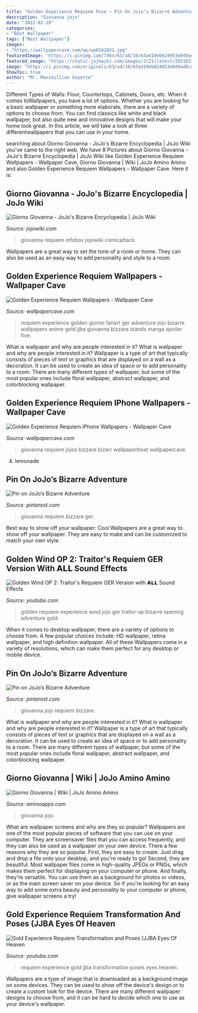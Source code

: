 ```yaml
---
title: "Golden Experience Requiem Pose ~ Pin On Jojo’s Bizarre Adventure"
description: "Giovanna jojo"
date: "2022-02-19"
categories:
- "Best Wallpaper"
tags: ["Best Wallpaper"]
images:
- "https://wallpapercave.com/wp/wp6542031.jpg"
featuredImage: "https://i.pinimg.com/736x/63/a4/10/63a410eb624953e049ad8cdc9961db3f.jpg"
featured_image: "https://static.jojowiki.com/images/2/21/latest/20210313222135/Giorno_Giovanna_Infobox_Manga.png"
image: "https://i.pinimg.com/originals/63/a4/10/63a410eb624953e049ad8cdc9961db3f.jpg"
ShowToc: true
author: "Mr. Maximillian Goyette"
---
```



Different Types of Walls: Floor, Countertops, Cabinets, Doors, etc.
When it comes toWallpapers, you have a lot of options. Whether you are looking for a basic wallpaper or something more elaborate, there are a variety of options to choose from. You can find classics like white and black wallpaper, but also quite new and innovative designs that will make your home look great. In this article, we will take a look at three differentwallpapers that you can use in your home.

	

		
searching about Giorno Giovanna - JoJo&#039;s Bizarre Encyclopedia | JoJo Wiki you've came to the right web. We have 8 Pictures about Giorno Giovanna - JoJo&#039;s Bizarre Encyclopedia | JoJo Wiki like Golden Experience Requiem Wallpapers - Wallpaper Cave, Giorno Giovanna | Wiki | JoJo Amino Amino and also Golden Experience Requiem Wallpapers - Wallpaper Cave. Here it is:
		
    
## Giorno Giovanna - JoJo&#039;s Bizarre Encyclopedia | JoJo Wiki

<img loading=lazy src="https://static.jojowiki.com/images/2/21/latest/20210313222135/Giorno_Giovanna_Infobox_Manga.png" onerror="this.onerror=null;this.src='https://tse4.mm.bing.net/th?id=OIP.uH_Nt1jjV7vh6MSAfeEuYQHaJh&amp;pid=15.1';" alt="Giorno Giovanna - JoJo&#039;s Bizarre Encyclopedia | JoJo Wiki">

_Source: jojowiki.com_

>giovanna requiem infobox jojowiki comicattack. 

	

Wallpapers are a great way to set the tone of a room or home. They can also be used as an easy way to add personality and style to a room.

    
## Golden Experience Requiem Wallpapers - Wallpaper Cave

<img loading=lazy src="https://wallpapercave.com/wp/wp6542031.jpg" onerror="this.onerror=null;this.src='https://tse4.mm.bing.net/th?id=OIP._FIprNtV5arY-orG4uHMagHaHa&amp;pid=15.1';" alt="Golden Experience Requiem Wallpapers - Wallpaper Cave">

_Source: wallpapercave.com_

>requiem experience golden giorno fanart ger adventure jojo bizarre wallpapers anime gold jjba giovanna bizzare stands manga spoiler five. 

	

What is wallpaper and why are people interested in it?
What is wallpaper and why are people interested in it?
Wallpaper is a type of art that typically consists of pieces of text or graphics that are displayed on a wall as a decoration. It can be used to create an idea of space or to add personality to a room. There are many different types of wallpaper, but some of the most popular ones include floral wallpaper, abstract wallpaper, and colorblocking wallpaper.

    
## Golden Experience Requiem IPhone Wallpapers - Wallpaper Cave

<img loading=lazy src="https://wallpapercave.com/wp/wp6834440.jpg" onerror="this.onerror=null;this.src='https://tse1.mm.bing.net/th?id=OIP.xLcngq278LoO7P-yrPlgtgHaNK&amp;pid=15.1';" alt="Golden Experience Requiem iPhone Wallpapers - Wallpaper Cave">

_Source: wallpapercave.com_

>giovanna requiem jojos bizzare bizarr wallpaperboat wallpapercave. 

	

4. lemonade 

    
## Pin On JoJo’s Bizarre Adventure

<img loading=lazy src="https://i.pinimg.com/originals/63/a4/10/63a410eb624953e049ad8cdc9961db3f.jpg" onerror="this.onerror=null;this.src='https://tse4.mm.bing.net/th?id=OIP.DqOml8Yji3zJ6BtOvK5lZQHaKe&amp;pid=15.1';" alt="Pin on JoJo’s Bizarre Adventure">

_Source: pinterest.com_

>giovanna requiem bizzare ger. 

	

Best way to show off your wallpaper:
Cool Wallpapers are a great way to show off your wallpaper. They are easy to make and can be customized to match your own style.

    
## Golden Wind OP 2: Traitor&#039;s Requiem GER Version With 𝗔𝗟𝗟 Sound Effects

<img loading=lazy src="https://i.ytimg.com/vi/tdrPkogK-fY/maxresdefault.jpg" onerror="this.onerror=null;this.src='https://tse4.mm.bing.net/th?id=OIP.BAN8gXTZMwi7BmGCEyKTlAHaEK&amp;pid=15.1';" alt="Golden Wind OP 2: Traitor&#039;s Requiem GER Version with 𝗔𝗟𝗟 Sound Effects">

_Source: youtube.com_

>golden requiem experience wind jojo ger traitor op bizarre opening adventure gold. 

	

When it comes to desktop wallpaper, there are a variety of options to choose from. A few popular choices include: HD wallpaper, retina wallpaper, and high definition wallpaper. All of these Wallpapers come in a variety of resolutions, which can make them perfect for any desktop or mobile device. 

    
## Pin On JoJo’s Bizarre Adventure

<img loading=lazy src="https://i.pinimg.com/736x/63/a4/10/63a410eb624953e049ad8cdc9961db3f.jpg" onerror="this.onerror=null;this.src='https://tse2.mm.bing.net/th?id=OIP.8RTcYHwnUqo-smhAzRmC3QHaKe&amp;pid=15.1';" alt="Pin on JoJo’s Bizarre Adventure">

_Source: pinterest.com_

>giovanna jojo requiem bizzare. 

	

What is wallpaper and why are people interested in it?
What is wallpaper and why are people interested in it?
Wallpaper is a type of art that typically consists of pieces of text or graphics that are displayed on a wall as a decoration. It can be used to create an idea of space or to add personality to a room. There are many different types of wallpaper, but some of the most popular ones include floral wallpaper, abstract wallpaper, and colorblocking wallpaper.

    
## Giorno Giovanna | Wiki | JoJo Amino Amino

<img loading=lazy src="https://pa1.narvii.com/7082/92205ee57021d201645ec035d43d13378de447bbr1-500-279_hq.gif" onerror="this.onerror=null;this.src='https://tse1.mm.bing.net/th?id=OIP.1uOT5PDLHgMwB6yQslYGTwHaEI&amp;pid=15.1';" alt="Giorno Giovanna | Wiki | JoJo Amino Amino">

_Source: aminoapps.com_

>giovanna jojo. 

	

What are wallpaper screens and why are they so popular?
Wallpapers are one of the most popular pieces of software that you can use on your computer. They are screensaver files that you can access frequently, and they can also be used as a wallpaper on your own device. There a few reasons why they are so popular. First, they are easy to create. Just drag and drop a file onto your desktop, and you're ready to go! Second, they are beautiful. Most wallpaper files come in high-quality JPEGs or PNGs, which makes them perfect for displaying on your computer or phone. And finally, they're versatile. You can use them as a background for photos or videos, or as the main screen saver on your device. So if you're looking for an easy way to add some extra beauty and personality to your computer or phone, give wallpaper screens a try!

    
## Gold Experience Requiem Transformation And Poses (JJBA Eyes Of Heaven

<img loading=lazy src="https://i.ytimg.com/vi/vU0E0il9CDs/maxresdefault.jpg" onerror="this.onerror=null;this.src='https://tse2.mm.bing.net/th?id=OIP.qZ92Fnj74Yl0_z-hrf6cOgHaEK&amp;pid=15.1';" alt="Gold Experience Requiem Transformation and Poses (JJBA Eyes Of Heaven">

_Source: youtube.com_

>requiem experience gold jjba transformation poses eyes heaven. 

	

Wallpapers are a type of image that is downloaded as a background image on some devices. They can be used to show off the device's design or to create a custom look for the device. There are many different wallpaper designs to choose from, and it can be hard to decide which one to use as your device's wallpaper.

